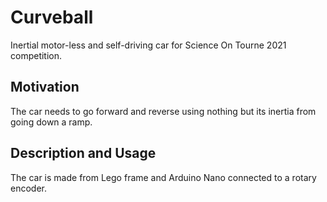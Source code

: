# Curveball
Inertial motor-less and self-driving car for Science On Tourne 2021 competition.
## Motivation
The car needs to go forward and reverse using nothing but its inertia from going down a ramp.
## Description and Usage
The car is made from Lego frame and Arduino Nano connected to a rotary encoder.
